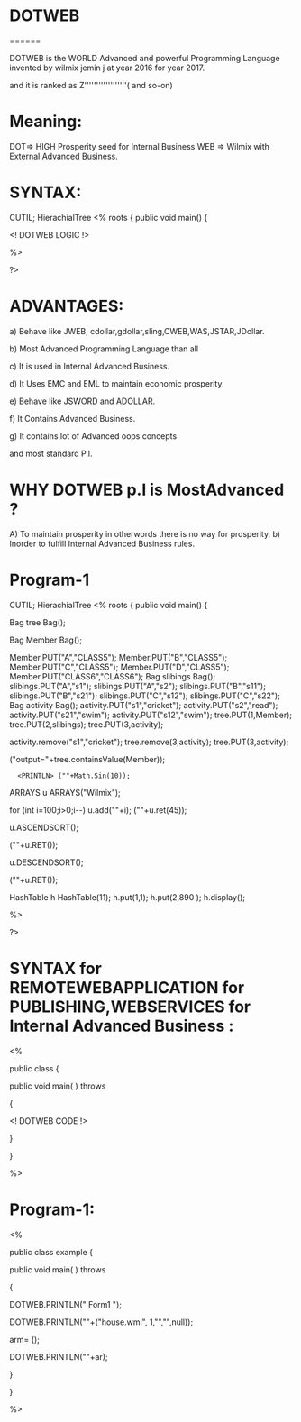 # DOTWEB
======

DOTWEB  is  the WORLD    Advanced and  powerful  Programming  Language invented  by   wilmix  jemin j  at  year 2016  for year  2017.

and it  is  ranked  as  Z''''''''''''''''''( and  so-on)

Meaning:
=======

DOT=> HIGH Prosperity seed for Internal  Business
WEB => Wilmix  with  External Advanced  Business.
 

SYNTAX:
======



<DOTWEB>

<USE> CUTIL;
<PACK> HierachialTree
<%
    <CLASS> roots
    {
        public void main()
        {



<! DOTWEB  LOGIC !>


%>

?>


ADVANTAGES:
===========

a) Behave like  JWEB, cdollar,gdollar,sling,CWEB,WAS,JSTAR,JDollar.

b) Most Advanced  Programming  Language  than  all

c) It  is  used  in Internal Advanced Business.

d) It  Uses  EMC and  EML  to maintain  economic prosperity.

e)  Behave like JSWORD  and ADOLLAR.

f)  It  Contains  Advanced  Business.

g) It  contains  lot  of  Advanced oops  concepts

and most  standard  P.l.



WHY DOTWEB p.l   is   MostAdvanced ?
===================================

A) To maintain  prosperity in otherwords  there  is no way for  prosperity.
b) Inorder  to  fulfill  Internal Advanced  Business  rules.








Program-1
=========


<DOTWEB>

<USE> CUTIL;
<PACK> HierachialTree
<%
    <CLASS> roots
    {
        public void main()
        {
         

 Bag  tree <NEW> Bag();
 
  Bag  Member <NEW> Bag();

       
Member.PUT("A","CLASS5");
Member.PUT("B","CLASS5");
Member.PUT("C","CLASS5");
Member.PUT("D","CLASS5");
Member.PUT("CLASS6","CLASS6");
 Bag  slibings <NEW> Bag();
slibings.PUT("A","s1");
slibings.PUT("A","s2");
slibings.PUT("B","s11");
slibings.PUT("B","s21");
slibings.PUT("C","s12");
slibings.PUT("C","s22");
Bag  activity <NEW> Bag();
activity.PUT("s1","cricket");
activity.PUT("s2","read");
activity.PUT("s21","swim");
activity.PUT("s12","swim");
tree.PUT(1,Member);
tree.PUT(2,slibings);
tree.PUT(3,activity);


activity.remove("s1","cricket");
tree.remove(3,activity);
tree.PUT(3,activity);



<PRINTLN>("output="+tree.containsValue(Member));
              
   

      <PRINTLN> (""+Math.Sin(10));



ARRAYS  u <NEW>  ARRAYS("Wilmix");

for (int i=100;i>0;i--)
u.add(""+i);
 <PRINTLN>(""+u.ret(45));

u.ASCENDSORT();

 <PRINTLN>(""+u.RET());

u.DESCENDSORT();

 <PRINTLN>(""+u.RET());

HashTable h  <NEW> HashTable(11);
      h.put(1,1);      h.put(2,890 ); h.display();


%>

?>



SYNTAX  for  REMOTEWEBAPPLICATION  for PUBLISHING,WEBSERVICES for  Internal  Advanced Business :
===============================================================================================


<DOTWEB>
            
<PACK>

<%


public class  <PROGRAMCLASSNAME>
{




   public void main( ) throws <EXE>

{

<!  DOTWEB CODE !>




}








 }





%>


</DOTWEB>

Program-1:
========

<DOTWEB>
            
<PACK>

<%


public class  example
{




   public void main( ) throws <EXE>

{



DOTWEB.PRINTLN("<topic> Form1 </topic>");

DOTWEB.PRINTLN(""+<GUI>("house.wml", 1,"","",null));


<AList> arm=  <NEW> <AList>();

<JDOLLAR>

DOTWEB.PRINTLN(""+ar);




}








 }





%>


</DOTWEB>



